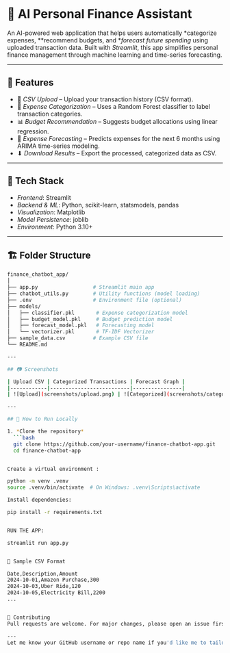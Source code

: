 # 💸 AI Personal Finance Assistant

An AI-powered web application that helps users automatically *categorize expenses, **recommend budgets, and **forecast future spending* using uploaded transaction data. Built with *Streamlit*, this app simplifies personal finance management through machine learning and time-series forecasting.

---

## 🚀 Features

- 📂 *CSV Upload* – Upload your transaction history (CSV format).
- 🧠 *Expense Categorization* – Uses a Random Forest classifier to label transaction categories.
- 📊 *Budget Recommendation* – Suggests budget allocations using linear regression.
- 🔮 *Expense Forecasting* – Predicts expenses for the next 6 months using ARIMA time-series modeling.
- ⬇ *Download Results* – Export the processed, categorized data as CSV.

---

## 🧰 Tech Stack

- *Frontend*: Streamlit
- *Backend & ML*: Python, scikit-learn, statsmodels, pandas
- *Visualization*: Matplotlib
- *Model Persistence*: joblib
- *Environment*: Python 3.10+

---

## 🏗 Folder Structure


 ```bash
 finance_chatbot_app/
 │
 ├── app.py                  # Streamlit main app
 ├── chatbot_utils.py        # Utility functions (model loading)
 ├── .env                    # Environment file (optional)
 ├── models/
 │   ├── classifier.pkl       # Expense categorization model
 │   ├── budget_model.pkl     # Budget prediction model
 │   ├── forecast_model.pkl   # Forecasting model
 │   └── vectorizer.pkl       # TF-IDF Vectorizer
 ├── sample_data.csv         # Example CSV file
 └── README.md

---

## 📷 Screenshots

| Upload CSV | Categorized Transactions | Forecast Graph |
|------------|--------------------------|----------------|
| ![Upload](screenshots/upload.png) | ![Categorized](screenshots/categories.png) | ![Forecast](screenshots/forecast.png) |

---

## 🧪 How to Run Locally

1. *Clone the repository*
   ```bash
   git clone https://github.com/your-username/finance-chatbot-app.git
   cd finance-chatbot-app


Create a virtual environment :

python -m venv .venv
source .venv/bin/activate  # On Windows: .venv\Scripts\activate

Install dependencies:

pip install -r requirements.txt


RUN THE APP:

streamlit run app.py


📁 Sample CSV Format

Date,Description,Amount
2024-10-01,Amazon Purchase,300
2024-10-03,Uber Ride,120
2024-10-05,Electricity Bill,2200
...


🙌 Contributing
Pull requests are welcome. For major changes, please open an issue first to discuss what you would like to change.

---
Let me know your GitHub username or repo name if you'd like me to tailor it further!
